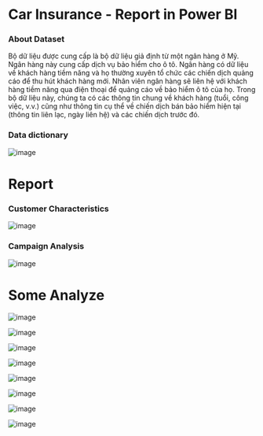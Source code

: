 # Car Insurance - Report in Power BI
### About Dataset
Bộ dữ liệu được cung cấp là bộ dữ liệu giả định từ một ngân hàng ở Mỹ. Ngân hàng này cung
cấp dịch vụ bảo hiểm cho ô tô. Ngân hàng có dữ liệu về khách hàng tiềm năng và họ thường
xuyên tổ chức các chiến dịch quảng cáo để thu hút khách hàng mới. Nhân viên ngân hàng sẽ
liên hệ với khách hàng tiềm năng qua điện thoại để quảng cáo về bảo hiểm ô tô của họ.
Trong bộ dữ liệu này, chúng ta có các thông tin chung về khách hàng (tuổi, công việc, v.v.)
cũng như thông tin cụ thể về chiến dịch bán bảo hiểm hiện tại (thông tin liên lạc, ngày liên hệ)
và các chiến dịch trước đó. 
### Data dictionary
![image](https://github.com/Ciss48/CarInsurance/assets/146427357/923a327d-c574-4115-982a-e24b5306115e)

# Report
### Customer Characteristics
![image](https://github.com/Ciss48/CarInsurance/assets/146427357/6d5dbad0-e061-40e7-ab86-725177f51a1d)
### Campaign Analysis
![image](https://github.com/Ciss48/CarInsurance/assets/146427357/284a5a8e-97ca-4b80-ae05-085bbe81d0b1)
# Some Analyze
![image](https://github.com/Ciss48/CarInsurance/assets/146427357/6a885643-2962-4585-a8c9-e4c82bdbde92)


![image](https://github.com/Ciss48/CarInsurance/assets/146427357/01ca6eb8-386c-490f-94b2-d0b862e67b89)


![image](https://github.com/Ciss48/CarInsurance/assets/146427357/0adea8b9-d3db-48f5-95e7-c3449705a32d)


![image](https://github.com/Ciss48/CarInsurance/assets/146427357/f05a36a0-422c-40f5-a08b-26845ebe07b4)


![image](https://github.com/Ciss48/CarInsurance/assets/146427357/b364e277-f760-4afc-ab35-a5ca8113c0d7)


![image](https://github.com/Ciss48/CarInsurance/assets/146427357/db537253-fdca-4f41-ab24-99b950d23a2f)


![image](https://github.com/Ciss48/CarInsurance/assets/146427357/c08cb02b-2a39-4363-887f-5ababa488316)


![image](https://github.com/Ciss48/CarInsurance/assets/146427357/2143179c-72d6-4f37-b525-97cff8b893c3)









